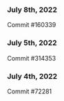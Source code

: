 ### July 8th, 2022

Commit #160339

### July 5th, 2022

Commit #314353


### July 4th, 2022

Commit #72281
